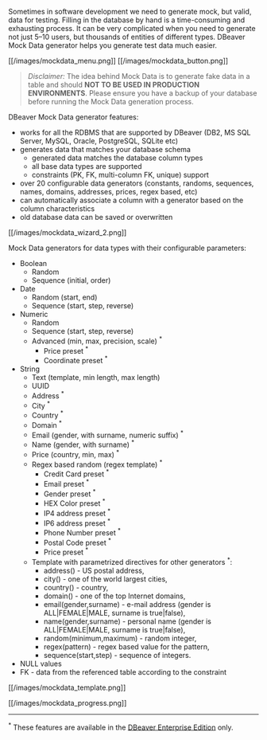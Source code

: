 Sometimes in software development we need to generate mock, but valid, data for testing. Filling in the database by hand is a time-consuming and exhausting process. It can be very complicated when you need to generate not just 5–10 users, but thousands of entities of different types. DBeaver Mock Data generator helps you generate test data much easier.

[[/images/mockdata_menu.png]] [[/images/mockdata_button.png]]

> _Disclaimer:_ The idea behind Mock Data is to generate fake data in a table and should **NOT TO BE USED IN PRODUCTION ENVIRONMENTS**. Please ensure you have a backup of your database before running the Mock Data generation process.

DBeaver Mock Data generator features:
* works for all the RDBMS that are supported by DBeaver (DB2, MS SQL Server, MySQL, Oracle, PostgreSQL, SQLite etc)
* generates data that matches your database schema
    * generated data matches the database column types
    * all base data types are supported
    * constraints (PK, FK, multi-column FK, unique) support
* over 20 configurable data generators (constants, randoms, sequences, names, domains, addresses, prices, regex based, etc)
* can automatically associate a column with a generator based on the column characteristics
* old database data can be saved or overwritten

[[/images/mockdata_wizard_2.png]]

Mock Data generators for data types with their configurable parameters:
* Boolean
    * Random
    * Sequence (initial, order)
* Date
    * Random (start, end)
    * Sequence (start, step, reverse)
* Numeric
    * Random
    * Sequence (start, step, reverse)
    * Advanced (min, max, precision, scale) <sup>*</sup>
        * Price preset <sup>*</sup>
        * Coordinate preset <sup>*</sup>
* String
    * Text (template, min length, max length)
    * UUID
    * Address <sup>*</sup>
    * City <sup>*</sup>
    * Country <sup>*</sup>
    * Domain <sup>*</sup>
    * Email (gender, with surname, numeric suffix) <sup>*</sup>
    * Name (gender, with surname) <sup>*</sup>
    * Price (country, min, max) <sup>*</sup>
    * Regex based random (regex template) <sup>*</sup>
        * Credit Card preset <sup>*</sup>
        * Email preset <sup>*</sup>
        * Gender preset <sup>*</sup>
        * HEX Color preset <sup>*</sup>
        * IP4 address preset <sup>*</sup>
        * IP6 address preset <sup>*</sup>
        * Phone Number preset <sup>*</sup>
        * Postal Code preset <sup>*</sup>
        * Price preset <sup>*</sup>
    * Template with parametrized directives for other generators <sup>*</sup>:
        * address() - US postal address,
        * city() - one of the world largest cities,
        * country() - country,
        * domain() - one of the top Internet domains,
        * email(gender,surname) - e-mail address (gender is ALL|FEMALE|MALE, surname is true|false),
        * name(gender,surname) - personal name (gender is ALL|FEMALE|MALE, surname is true|false),
        * random(minimum,maximum) - random integer,
        * regex(pattern) - regex based value for the pattern,
        * sequence(start,step) - sequence of integers.
* NULL values
* FK - data from the referenced table according to the constraint

[[/images/mockdata_template.png]]

[[/images/mockdata_progress.png]]

***
<sup>*</sup> These features are available in the [DBeaver Enterprise Edition](https://dbeaver.com/) only.